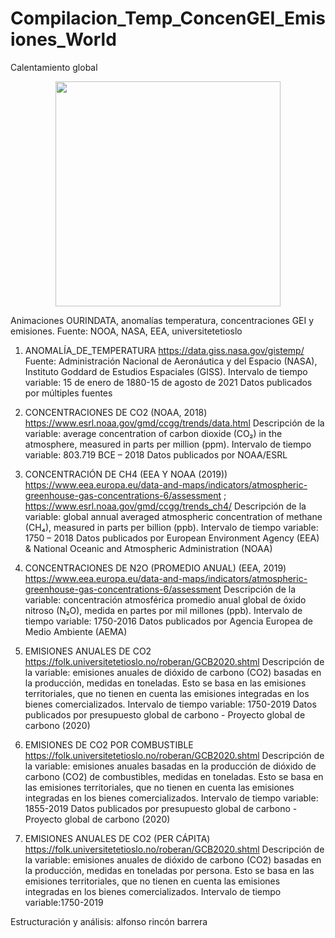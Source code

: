 # Compilacion_Temp_ConcenGEI_Emisiones_World

Calentamiento global

<p align="center">
  <img width="360" src="/Animacion/Compilacion_Temp_ConcenGEI_Emision.gif">
</p>

Animaciones OURINDATA, anomalías temperatura, concentraciones GEI y emisiones.
Fuente: NOOA, NASA, EEA, universitetetioslo

1.	ANOMALÍA_DE_TEMPERATURA
https://data.giss.nasa.gov/gistemp/
Fuente: Administración Nacional de Aeronáutica y del Espacio (NASA), Instituto Goddard de Estudios Espaciales (GISS).
Intervalo de tiempo variable: 15 de enero de 1880-15 de agosto de 2021
Datos publicados por múltiples fuentes
2.	CONCENTRACIONES DE CO2 (NOAA, 2018)
https://www.esrl.noaa.gov/gmd/ccgg/trends/data.html
Descripción de la variable: average concentration of carbon dioxide (CO₂) in the atmosphere, measured in parts per million (ppm).
Intervalo de tiempo variable: 803.719 BCE – 2018
Datos publicados por NOAA/ESRL
3.	CONCENTRACIÓN DE CH4 (EEA Y NOAA (2019))
https://www.eea.europa.eu/data-and-maps/indicators/atmospheric-greenhouse-gas-concentrations-6/assessment ; https://www.esrl.noaa.gov/gmd/ccgg/trends_ch4/
Descripción de la variable: global annual averaged atmospheric concentration of methane (CH₄), measured in parts per billion (ppb).
Intervalo de tiempo variable: 1750 – 2018
Datos publicados por European Environment Agency (EEA) & National Oceanic and Atmospheric Administration (NOAA)
4.	CONCENTRACIONES DE N2O (PROMEDIO ANUAL) (EEA, 2019)
https://www.eea.europa.eu/data-and-maps/indicators/atmospheric-greenhouse-gas-concentrations-6/assessment
Descripción de la variable: concentración atmosférica promedio anual global de óxido nitroso (N₂O), medida en partes por mil millones (ppb).
Intervalo de tiempo variable: 1750-2016
Datos publicados por	Agencia Europea de Medio Ambiente (AEMA)
5.	EMISIONES ANUALES DE CO2
https://folk.universitetetioslo.no/roberan/GCB2020.shtml
Descripción de la variable: emisiones anuales de dióxido de carbono (CO2) basadas en la producción, medidas en toneladas. Esto se basa en las emisiones territoriales, que no tienen en cuenta las emisiones integradas en los bienes comercializados.
Intervalo de tiempo variable: 1750-2019
Datos publicados por	presupuesto global de carbono - Proyecto global de carbono (2020)
6.	EMISIONES DE CO2 POR COMBUSTIBLE
https://folk.universitetetioslo.no/roberan/GCB2020.shtml
Descripción de la variable: emisiones anuales basadas en la producción de dióxido de carbono (CO2) de combustibles, medidas en toneladas. Esto se basa en las emisiones territoriales, que no tienen en cuenta las emisiones integradas en los bienes comercializados.
Intervalo de tiempo variable: 1855-2019
Datos publicados por	presupuesto global de carbono - Proyecto global de carbono (2020)

7.	EMISIONES ANUALES DE CO2 (PER CÁPITA)
https://folk.universitetetioslo.no/roberan/GCB2020.shtml
Descripción de la variable: emisiones anuales de dióxido de carbono (CO2) basadas en la producción, medidas en toneladas por persona. Esto se basa en las emisiones territoriales, que no tienen en cuenta las emisiones integradas en los bienes comercializados.
Intervalo de tiempo variable:1750-2019

Estructuración y análisis:
alfonso rincón barrera

